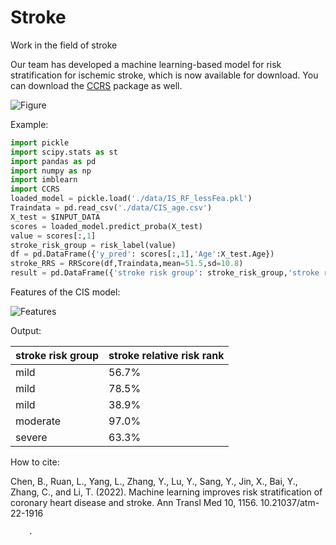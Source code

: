 # Stroke
Work in the field of stroke

Our team has developed a machine learning-based model for risk stratification for ischemic stroke, which is now available for download. You can download the [CCRS](https://pypi.org/project/CCRS/) package as well. 

![Figure](https://www.cdc.gov/stroke/images/Stroke-Medical-Illustration.jpg?_=77303)

Example:

```python
import pickle
import scipy.stats as st
import pandas as pd
import numpy as np
import imblearn
import CCRS
loaded_model = pickle.load('./data/IS_RF_lessFea.pkl')
Traindata = pd.read_csv('./data/CIS_age.csv')
X_test = $INPUT_DATA
scores = loaded_model.predict_proba(X_test)
value = scores[:,1]
stroke_risk_group = risk_label(value)
df = pd.DataFrame({'y_pred': scores[:,1],'Age':X_test.Age})
stroke_RRS = RRScore(df,Traindata,mean=51.5,sd=10.8)
result = pd.DataFrame({'stroke risk group': stroke_risk_group,'stroke relative risk rank':stroke_RRS})
```

Features of the CIS model:

![Features](https://github.com/VVictorChen/Stroke/blob/main/Model/CIS%20features.png)

Output:

| stroke risk group | stroke relative risk rank |
| -----------       | -----------               |
| mild              | 56.7%                     |
| mild              | 78.5%                     |
| mild              | 38.9%                     |
| moderate          | 97.0%                     |
| severe            | 63.3%                     |

How to cite:

Chen, B., Ruan, L., Yang, L., Zhang, Y., Lu, Y., Sang, Y., Jin, X., Bai, Y., Zhang, C., and Li, T. (2022). Machine learning improves risk stratification of coronary heart disease and stroke. Ann Transl Med 10, 1156. 10.21037/atm-22-1916
        
        
        
        
        
        .
